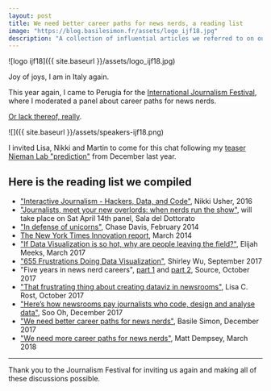 ```yaml
---
layout: post
title: We need better career paths for news nerds, a reading list
image: "https://blog.basilesimon.fr/assets/logo_ijf18.jpg"
description: "A collection of influential articles we referred to on our IJF 2018 panel about the leading cause of people leaving their jobs in news nerdery"
---
```


![logo ijf18]({{ site.baseurl }}/assets/logo_ijf18.jpg)

Joy of joys, I am in Italy again.

This year again, I came to Perugia for the [International Journalism Festival](https://www.journalismfestival.com/), where I moderated a panel about career paths for news nerds.

[Or lack thereof, really](https://www.journalismfestival.com/programme/2018/career-paths-for-news-nerds.-or-lack-of-them).

![]({{ site.baseurl }}/assets/speakers-ijf18.png)

I invited Lisa, Nikki and Martin to come for this chat following my [teaser Nieman Lab "prediction"](niemanlab.org/2017/12/we-need-better-career-paths-for-news-nerds/) from December last year.

## Here is the reading list we compiled

* ["Interactive Journalism - Hackers, Data, and Code"](https://www.press.uillinois.edu/books/catalog/53paw9sp9780252040511.html), Nikki Usher, 2016
* ["Journalists, meet your new overlords: when nerds run the show"](https://www.journalismfestival.com/programme/2018/journalists-meet-your-new-overlords-when-nerds-run-the-show), will take place on Sat April 14th panel, Sala del Dottorato
* ["In defense of unicorns"](https://medium.com/@chasedavis/in-defense-of-unicorns-4ae1c3cf74f1), Chase Davis, February 2014
* [The New York Times Innovation report](https://www.scribd.com/doc/224608514/The-Full-New-York-Times-Innovation-Report), March 2014
* ["If Data Visualization is so hot, why are people leaving the field?"](https://medium.com/visualizing-the-field/why-people-leave-their-data-viz-jobs-be1a7ab5dddc), Elijah Meeks, March 2017
* ["655 Frustrations Doing Data Visualization"](https://medium.com/visualizing-the-field/655-frustrations-doing-data-visualization-e1087c8176fc), Shirley Wu, September 2017
* "Five years in news nerd careers", [part 1](https://source.opennews.org/articles/news-nerd-careers/) and [part 2](https://source.opennews.org/articles/news-nerd-careers-part-ii/), Source, October 2017
* ["That frustrating thing about creating dataviz in newsrooms"](https://lisacharlotterost.github.io/2017/10/24/Frustrating-Data-Vis/), Lisa C. Rost, October 2017
* ["Here’s how newsrooms pay journalists who code, design and analyse data"](https://opennews.org/blog/salaries-2017-survey/), Soo Oh, December 2017
* ["We need better career paths for news nerds"](http://www.niemanlab.org/2017/12/we-need-better-career-paths-for-news-nerds/), Basile Simon, December 2017
* ["We need more career paths for news nerds"](https://medium.com/@mizzousundevil_7561/hi-my-name-is-matt-dempsey-and-im-the-data-editor-at-the-houston-chronicle-7891b509e0d7), Matt Dempsey, March 2018 

---

Thank you to the Journalism Festival for inviting us again and making all of these discussions possible.
